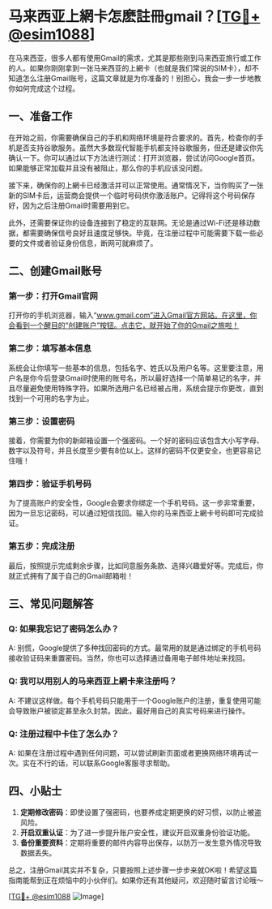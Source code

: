 # 马来西亚上網卡怎麽註冊gmail？[[TG💪+ @esim1088](https://t.me/s/esim1088)]

在马来西亚，很多人都有使用Gmail的需求，尤其是那些刚到马来西亚旅行或工作的人。如果你刚刚拿到一张马来西亚的上網卡（也就是我们常说的SIM卡），却不知道怎么注册Gmail账号，这篇文章就是为你准备的！别担心，我会一步一步地教你如何完成这个过程。

## 一、准备工作

在开始之前，你需要确保自己的手机和网络环境是符合要求的。首先，检查你的手机是否支持谷歌服务。虽然大多数现代智能手机都支持谷歌服务，但还是建议你先确认一下。你可以通过以下方法进行测试：打开浏览器，尝试访问Google首页。如果能够正常加载并且没有被阻止，那么你的手机应该没问题。

接下来，确保你的上網卡已经激活并可以正常使用。通常情况下，当你购买了一张新的SIM卡后，运营商会提供一个临时号码供你激活账户。记得将这个号码保存好，因为之后注册Gmail时需要用到它。

此外，还需要保证你的设备连接到了稳定的互联网。无论是通过Wi-Fi还是移动数据，都需要确保信号良好且速度足够快。毕竟，在注册过程中可能需要下载一些必要的文件或者验证身份信息，断网可就麻烦了。

## 二、创建Gmail账号

### 第一步：打开Gmail官网

打开你的手机浏览器，输入“www.gmail.com”进入Gmail官方网站。在这里，你会看到一个醒目的“创建账户”按钮。点击它，就开始了你的Gmail之旅啦！

### 第二步：填写基本信息

系统会让你填写一些基本的信息，包括名字、姓氏以及用户名等。这里要注意，用户名是你今后登录Gmail时使用的账号名，所以最好选择一个简单易记的名字，并且尽量避免使用特殊字符。如果所选用户名已经被占用，系统会提示你更改，直到找到一个可用的名字为止。

### 第三步：设置密码

接着，你需要为你的新邮箱设置一个强密码。一个好的密码应该包含大小写字母、数字以及符号，并且长度至少要有8位以上。这样的密码不仅更安全，也更容易记住哦！

### 第四步：验证手机号码

为了提高账户的安全性，Google会要求你绑定一个手机号码。这一步非常重要，因为一旦忘记密码，可以通过短信找回。输入你的马来西亚上網卡号码即可完成验证。

### 第五步：完成注册

最后，按照提示完成剩余步骤，比如同意服务条款、选择兴趣爱好等。完成后，你就正式拥有了属于自己的Gmail邮箱啦！

## 三、常见问题解答

### Q: 如果我忘记了密码怎么办？

A: 别慌，Google提供了多种找回密码的方式。最常用的就是通过绑定的手机号码接收验证码来重置密码。当然，你也可以选择通过备用电子邮件地址来找回。

### Q: 我可以用别人的马来西亚上網卡来注册吗？

A: 不建议这样做。每个手机号码只能用于一个Google账户的注册，重复使用可能会导致账户被锁定甚至永久封禁。因此，最好用自己的真实号码来进行操作。

### Q: 注册过程中卡住了怎么办？

A: 如果在注册过程中遇到任何问题，可以尝试刷新页面或者更换网络环境再试一次。实在不行的话，可以联系Google客服寻求帮助。

## 四、小贴士

1. **定期修改密码**：即使设置了强密码，也要养成定期更换的好习惯，以防止被盗风险。
2. **开启双重认证**：为了进一步提升账户安全性，建议开启双重身份验证功能。
3. **备份重要资料**：定期将重要的邮件内容导出保存，以防万一发生意外情况导致数据丢失。

总之，注册Gmail其实并不复杂，只要按照上述步骤一步步来就OK啦！希望这篇指南能帮到正在烦恼中的小伙伴们。如果你还有其他疑问，欢迎随时留言讨论哦～

[[TG💪+ @esim1088](https://t.me/s/esim1088) ![Image](https://i.postimg.cc/4NQfJmqS/Snipaste-2025-05-13-00-14-12.png)]